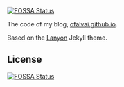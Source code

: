 [![FOSSA Status](https://app.fossa.com/api/projects/git%2Bgithub.com%2Fofalvai%2Fofalvai.github.io.svg?type=shield)](https://app.fossa.com/projects/git%2Bgithub.com%2Fofalvai%2Fofalvai.github.io?ref=badge_shield)

The code of my blog, [ofalvai.github.io](http://ofalvai.github.io).

Based on the [Lanyon](https://github.com/poole/lanyon#readme) Jekyll theme.

## License
[![FOSSA Status](https://app.fossa.com/api/projects/git%2Bgithub.com%2Fofalvai%2Fofalvai.github.io.svg?type=large)](https://app.fossa.com/projects/git%2Bgithub.com%2Fofalvai%2Fofalvai.github.io?ref=badge_large)